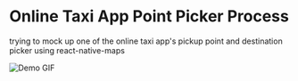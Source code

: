 # Online Taxi App Point Picker Process

trying to mock up one of the online taxi app's pickup point and destination picker using react-native-maps

![Demo GIF](https://i.ibb.co/JnJ8N9P/taxon-gif.gif)
